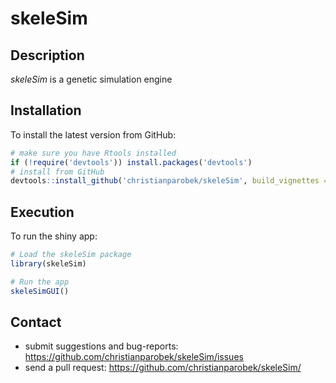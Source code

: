 # skeleSim

## Description

*skeleSim* is a genetic simulation engine

## Installation

To install the latest version from GitHub:

```r
# make sure you have Rtools installed
if (!require('devtools')) install.packages('devtools')
# install from GitHub
devtools::install_github('christianparobek/skeleSim', build_vignettes = TRUE)
```

## Execution

To run the shiny app:

```r
# Load the skeleSim package
library(skeleSim)

# Run the app
skeleSimGUI()
```

## Contact

* submit suggestions and bug-reports: <https://github.com/christianparobek/skeleSim/issues>
* send a pull request: <https://github.com/christianparobek/skeleSim/>
